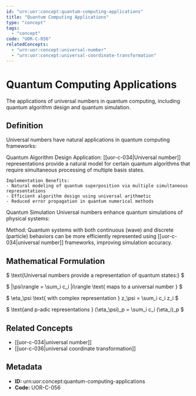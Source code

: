 ```yaml
---
id: "urn:uor:concept:quantum-computing-applications"
title: "Quantum Computing Applications"
type: "concept"
tags:
  - "concept"
code: "UOR-C-056"
relatedConcepts:
  - "urn:uor:concept:universal-number"
  - "urn:uor:concept:universal-coordinate-transformation"
---
```


# Quantum Computing Applications

The applications of universal numbers in quantum computing, including quantum algorithm design and quantum simulation.

## Definition

Universal numbers have natural applications in quantum computing frameworks:

Quantum Algorithm Design
Application: [[uor-c-034|Universal number]] representations provide a natural model for certain quantum algorithms that require simultaneous processing of multiple basis states.

```
Implementation Benefits:
- Natural modeling of quantum superposition via multiple simultaneous representations
- Efficient algorithm design using universal arithmetic
- Reduced error propagation in quantum numerical methods
```

Quantum Simulation
Universal numbers enhance quantum simulations of physical systems:

Method: Quantum systems with both continuous (wave) and discrete (particle) behaviors can be more efficiently represented using [[uor-c-034|universal number]] frameworks, improving simulation accuracy.

## Mathematical Formulation

$
\text{Universal numbers provide a representation of quantum states:}
$

$
|\psi\rangle = \sum_i c_i |i\rangle \text{ maps to a universal number }
$

$
\eta_\psi \text{ with complex representation } z_\psi = \sum_i c_i z_i
$

$
\text{and p-adic representations } (\eta_\psi)_p = \sum_i c_i (\eta_i)_p
$

## Related Concepts

- [[uor-c-034|universal number]]
- [[uor-c-036|universal coordinate transformation]]

## Metadata

- **ID:** urn:uor:concept:quantum-computing-applications
- **Code:** UOR-C-056
